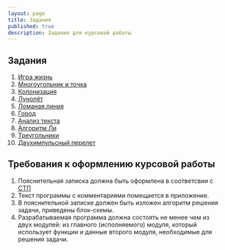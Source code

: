 ```yaml
---
layout: page
title: Задания
published: true
description: Задания для курсовой работы
---
```


## Задания

1. [Игра жизнь](game_life.md)
1. [Многоугольник и точка](point_polygon.md)
1. [Колонизация](colonization.md)
1. [Лунолёт](lunolet.md)
1. [Ломаная линия](polyline.md)
1. [Город](town.md)
1. [Анализ текста](text.md)
1. [Алгоритм Ли](lee.md)
1. [Треугольники](triangles.md)
1. [Двухимпульсный перелет](two_impulse_transfer.md)

## Требования к оформлению курсовой работы

1. Пояснительная записка должна быть оформлена в соответсвии с [СТП](http://ps.ssau.ru/files/standart_ssau_2007.doc)
1. Текст программы с комментариями помещается в приложение.
1. В пояснительной записке должен быть изложен алгоритм решения задачи, приведены блок-схемы.
1. Разрабатываемая программа должна состоять не менее чем из двух модулей: из главного (исполняемого) модуля, который использует функции и данные второго модуля, необходимые для решения задачи.
  
